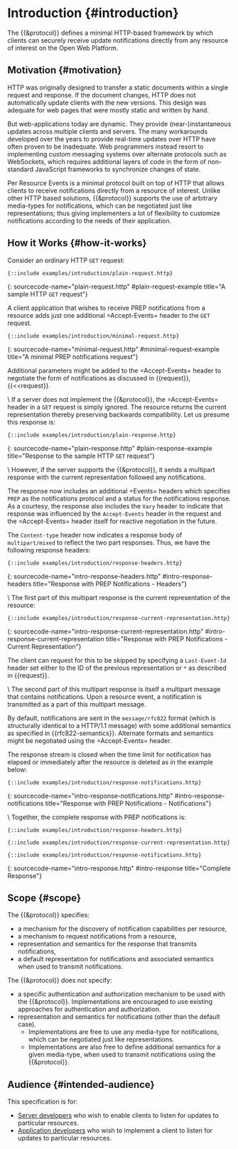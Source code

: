 # Introduction {#introduction}

The {{&protocol}} defines a minimal HTTP-based framework by which clients can securely receive update notifications directly from any resource of interest on the Open Web Platform.

## Motivation {#motivation}

HTTP was originally designed to transfer a static documents within a single request and response. If the document changes, HTTP does not automatically update clients with the new versions. This design was adequate for web pages that were mostly static and written by hand.

But web-applications today are dynamic. They provide (near-)instantaneous updates across multiple clients and servers. The many workarounds developed over the years to provide real-time updates over HTTP have often proven to be inadequate. Web programmers instead resort to implementing custom messaging systems over alternate protocols such as WebSockets, which requires additional layers of code in the form of non-standard JavaScript frameworks to synchronize changes of state.

Per Resource Events is a minimal protocol built on top of HTTP that allows clients to receive notifications directly from a resource of interest. Unlike other HTTP based solutions, {{&protocol}} supports the use of arbitrary media-types for notifications, which can be negotiated just like representations; thus giving implementers a lot of flexibility to customize notifications according to the needs of their application.

## How it Works {#how-it-works}

Consider an ordinary HTTP `GET` request:

~~~
{::include examples/introduction/plain-request.http}
~~~
{: sourcecode-name="plain-request.http" #plain-request-example title="A sample HTTP `GET` request"}

A client application that wishes to receive PREP notifications from a resource adds just one additional =Accept-Events= header to the `GET` request.

~~~
{::include examples/introduction/minimal-request.http}
~~~
{: sourcecode-name="minimal-request.http" #minimal-request-example title="A minimal PREP notifications request"}

Additional parameters might be added to the =Accept-Events= header to negotiate the form of notifications as discussed in {{request}}, {{<<request}}.

\\
If a server does not implement the {{&protocol}}, the =Accept-Events= header in a `GET` request is simply ignored. The resource returns the current representation thereby preserving backwards compatibility. Let us presume this response is:

~~~
{::include examples/introduction/plain-response.http}
~~~
{: sourcecode-name="plain-response.http" #plain-response-example title="Response to the sample HTTP `GET` request"}

\\
However, if the server supports the {{&protocol}}, it sends a multipart response with the current representation followed any notifications.

The response now includes an additional =Events= headers which specifies `PREP` as the notifications protocol and a status for the notifications response. As a courtesy, the response also includes the `Vary` header to indicate that response was influenced by the `Accept-Events` header in the request and the =Accept-Events= header itself for reactive negotiation in the future.

The `Content-type` header now indicates a response body of `multipart/mixed` to reflect the two part responses. Thus, we have the following response headers:

~~~
{::include examples/introduction/response-headers.http}
~~~
{: sourcecode-name="intro-response-headers.http" #intro-response-headers title="Response with PREP Notifications - Headers"}

\\
The first part of this multipart response is the current representation of the resource:

~~~
{::include examples/introduction/response-current-representation.http}
~~~
{: sourcecode-name="intro-response-current-representation.http" #intro-response-current-representation title="Response with PREP Notifications - Current Representation"}

The client can request for this to be skipped by specifying a `Last-Event-Id` header set either to the ID of the previous representation or `*` as described in {{request}}.

\\
The second part of this multipart response is itself a multipart message that contains notifications. Upon a resource event, a notification is transmitted as a part of this multipart message.

By default, notifications are sent in the `message/rfc822` format (which is structurally identical to a HTTP/1.1 message) with some additional semantics as specified in {{rfc822-semantics}}. Alternate formats and semantics might be negotiated using the =Accept-Events= header.

The response stream is closed when the time limit for notification has elapsed or immediately after the resource is deleted as in the example below:

~~~
{::include examples/introduction/response-notifications.http}
~~~
{: sourcecode-name="intro-response-notifications.http" #intro-response-notifications title="Response with PREP Notifications - Notifications"}

\\
Together, the complete response with PREP notifications is:

~~~
{::include examples/introduction/response-headers.http}

{::include examples/introduction/response-current-representation.http}

{::include examples/introduction/response-notifications.http}
~~~
{: sourcecode-name="intro-response.http" #intro-response title="Complete Response"}

## Scope {#scope}

The {{&protocol}} specifies:

+ a mechanism for the discovery of notification capabilities per resource,
+ a mechanism to request notifications from a resource,
+ representation and semantics for the response that transmits notifications,
+ a default representation for notifications and associated semantics when used to transmit notifications.

The {{&protocol}} does not specify:

+ a specific authentication and authorization mechanism to be used with the {{&protocol}}. Implementations are encouraged to use existing approaches for authentication and authorization.
+ representation and semantics for notifications (other than the default case).
  + Implementations are free to use any media-type for notifications, which can be negotiated just like representations.
  + Implementations are also free to define additional semantics for a given media-type, when used to transmit notifications using the {{&protocol}}.

## Audience {#intended-audience}

This specification is for:

+ [Server developers](http://data.europa.eu/esco/occupation/a7c1d23d-aeca-4bee-9a08-5993ed98b135) who wish to enable clients to listen for updates to particular resources.
+ [Application developers](http://data.europa.eu/esco/occupation/c40a2919-48a9-40ea-b506-1f34f693496d) who wish to implement a client to listen for updates to particular resources.
